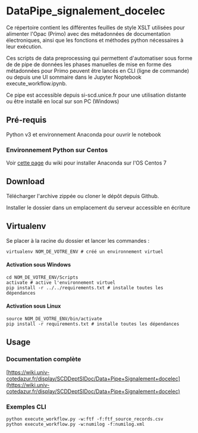 # DataPipe_signalement_docelec

Ce répertoire contient les différentes feuilles de style XSLT utilisées pour alimenter l'Opac (Primo) avec des  métadonnées de documentation électroniques, ainsi que les fonctions et méthodes python nécessaires à leur exécution. 

Ces scripts de data preprocessing qui permettent d'automatiser sous forme de de pipe de données les phases manuelles de mise en forme des métadonnées pour Primo peuvent être lancés en CLI (ligne de commande) ou depuis une UI sommaire dans le Jupyter Noptebook execute_workflow.ipynb.
 
Ce pipe est accessible depuis si-scd.unice.fr pour une utilisation distante ou être installé en local sur son PC (Windows)

## Pré-requis

Python v3 et environnement Anaconda pour ouvrir le notebook

### Environnement Python sur Centos

Voir [cette page](https://wiki.univ-cotedazur.fr/display/SCDDeptSIDoc/Environnement+technique) du wiki pour installer Anaconda sur l'OS Centos 7

## Download

Télécharger l'archive zippée ou cloner le dépôt depuis Github.

Installer le dossier dans un emplacement du serveur accessible en écriture

## Virtualenv

Se placer à la racine du dossier et lancer les commandes :

```
virtualenv NOM_DE_VOTRE_ENV # créé un environnement virtuel
```

#### Activation sous Windows

```
cd NOM_DE_VOTRE_ENV/Scripts
activate # active l'environnement virtuel
pip install -r ../../requirements.txt # installe toutes les dépendances
```

#### Activation sous Linux

```
source NOM_DE_VOTRE_ENV/bin/activate
pip install -r requirements.txt # installe toutes les dépendances
```

## Usage

### Documentation complète

[https://wiki.univ-cotedazur.fr/display/SCDDeptSIDoc/Data+Pipe+Signalement+docelec](https://wiki.univ-cotedazur.fr/display/SCDDeptSIDoc/Data+Pipe+Signalement+docelec)

### Exemples CLI

```
python execute_workflow.py -w:ftf -f:ftf_source_records.csv
python execute_workflow.py -w:numilog -f:numilog.xml
```

 


